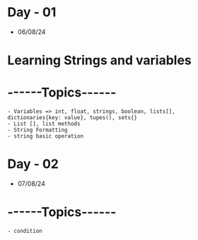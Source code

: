# Day - 01
- 06/08/24

# Learning Strings and variables
# ------Topics------
    - Variables => int, float, strings, boolean, lists[], dictionaries{key: value}, tupes(), sets{}
    - List [], list methods
    - String Formatting
    - string basic operation

# Day - 02
- 07/08/24
# ------Topics------
    - condition
